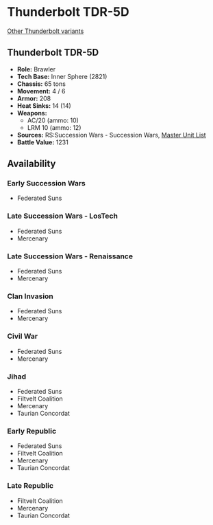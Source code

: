 # Thunderbolt TDR-5D

[Other Thunderbolt variants](../thunderbolt.md)

## Thunderbolt TDR-5D
- **Role:** Brawler
- **Tech Base:** Inner Sphere (2821)
- **Chassis:** 65 tons
- **Movement:** 4 / 6
- **Armor:** 208
- **Heat Sinks:** 14 (14)
- **Weapons:**
  - AC/20 (ammo: 10)
  - LRM 10 (ammo: 12)
- **Sources:** RS:Succession Wars - Succession Wars, [Master Unit List](http://masterunitlist.info/Unit/Details/7431/thunderbolt-tdr-5d)
- **Battle Value:** 1231

## Availability

### Early Succession Wars
- Federated Suns

### Late Succession Wars - LosTech
- Federated Suns
- Mercenary

### Late Succession Wars - Renaissance
- Federated Suns
- Mercenary

### Clan Invasion
- Federated Suns
- Mercenary

### Civil War
- Federated Suns
- Mercenary

### Jihad
- Federated Suns
- Filtvelt Coalition
- Mercenary
- Taurian Concordat

### Early Republic
- Federated Suns
- Filtvelt Coalition
- Mercenary
- Taurian Concordat

### Late Republic
- Filtvelt Coalition
- Mercenary
- Taurian Concordat

